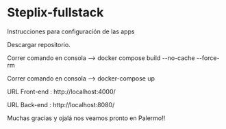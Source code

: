 # Steplix-fullstack
Instrucciones para configuración de las apps


Descargar repositorio.


Correr comando en consola --> docker compose build --no-cache --force-rm



Correr comando en consola --> docker-compose up

URL Front-end : http://localhost:4000/

URL Back-end : http://localhost:8080/

Muchas gracias y ojalá nos veamos pronto en Palermo!!
